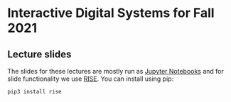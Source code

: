 # Interactive Digital Systems for Fall 2021

## Lecture slides
The slides for these lectures are mostly run as [Jupyter Notebooks](https://jupyter.org/) and for slide functionality we use [RISE](https://rise.readthedocs.io/en/stable/).
You can install using pip:
```
pip3 install rise
```

